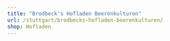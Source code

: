```yaml
---
title: "Brodbeck's Hofladen Beerenkulturen"
url: /stuttgart/brodbecks-hofladen-beerenkulturen/
shop: Hofladen
---
```

